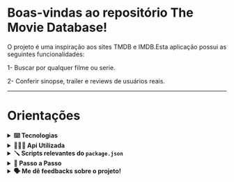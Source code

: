 # Boas-vindas ao repositório The Movie Database!

O projeto é uma inspiração aos sites TMDB e IMDB.Esta aplicação possui as seguintes funcionalidades:

1- Buscar por qualquer filme ou serie.

2- Conferir sinopse, trailer e reviews de usuários reais.

---
# Orientações

<details>
  <summary>
    <strong>⌨️ Tecnologias</strong>
  </summary>
  
  - **ReactJS**
  
  - **CSS**

</details>

<details>
  <summary>
    <strong>🕵🏽‍♀️ Api Utilizada</strong>
  </summary>
  
  - [API](https://www.themoviedb.org/documentation/api)

</details>

<details>
  <summary>
    <strong>🪛 Scripts relevantes do <code>package.json</code></strong>
  </summary><br>

  - `start`: Roda a aplicação;
    - *uso (na raiz do projeto): `npm start`*

</details>

<details>
  <summary>
    <strong>🤝 Passo a Passo</strong>
  </summary><br>

  1. Clone o repositório

  - Use o comando: `git clone git@github.com:msennaa/TvShowsAndMovies.git`
  - Entre na pasta do repositório que você acabou de clonar:
    - `cd TvShowsAndMovies`

  2. Instale as dependências

  - Para isso, use o seguinte comando: `npm install`
  
  3. Subindo a aplicação

  - Para isso, use o seguinte comando na raiz do projeto: `npm start`
  
  </details>
  
<details>
  <summary>
    <strong>🗣 Me dê feedbacks sobre o projeto!</strong>
  </summary><br>

  Qualquer tipo de feedback é bem vindo para que eu possa continuar melhorando. 
   - **senamatheusjob@gmail.com**

</details>


